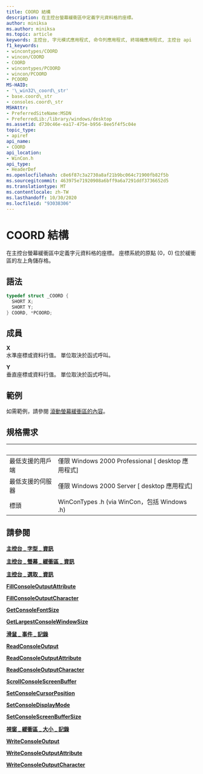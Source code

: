 ```yaml
---
title: COORD 結構
description: 在主控台螢幕緩衝區中定義字元資料格的座標。
author: miniksa
ms.author: miniksa
ms.topic: article
keywords: 主控台, 字元模式應用程式, 命令列應用程式, 終端機應用程式, 主控台 api
f1_keywords:
- wincontypes/COORD
- wincon/COORD
- COORD
- wincontypes/PCOORD
- wincon/PCOORD
- PCOORD
MS-HAID:
- '\_win32\_coord\_str'
- base.coord\_str
- consoles.coord\_str
MSHAttr:
- PreferredSiteName:MSDN
- PreferredLib:/library/windows/desktop
ms.assetid: d730c46e-ea17-475e-b956-8ee5f4f5c04e
topic_type:
- apiref
api_name:
- COORD
api_location:
- WinCon.h
api_type:
- HeaderDef
ms.openlocfilehash: c8e6f87c3a2730a8af21b9bc064c71900fb82f5b
ms.sourcegitcommit: 463975e71920908a6bff9a6a7291ddf3736652d5
ms.translationtype: MT
ms.contentlocale: zh-TW
ms.lasthandoff: 10/30/2020
ms.locfileid: "93038306"
---
```

# <a name="coord-structure"></a>COORD 結構

在主控台螢幕緩衝區中定義字元資料格的座標。 座標系統的原點 (0，0) 位於緩衝區的左上角儲存格。

## <a name="syntax"></a>語法

```C
typedef struct _COORD {
  SHORT X;
  SHORT Y;
} COORD, *PCOORD;
```

## <a name="members"></a>成員

**X**  
水準座標或資料行值。 單位取決於函式呼叫。

**Y**  
垂直座標或資料行值。 單位取決於函式呼叫。

## <a name="examples"></a>範例

如需範例，請參閱 [滾動螢幕緩衝區的內容](scrolling-a-screen-buffer-s-contents.md)。

## <a name="requirements"></a>規格需求

| &nbsp; | &nbsp; |
|-|-|
| 最低支援的用戶端 | 僅限 Windows 2000 Professional \[ desktop 應用程式\] |
| 最低支援的伺服器 | 僅限 Windows 2000 Server \[ desktop 應用程式\] |
| 標頭 | WinConTypes .h (via WinCon，包括 Windows .h)  |

## <a name="see-also"></a>請參閱

[**主控台 \_ 字型 \_ 資訊**](console-font-info-str.md)

[**主控台 \_ 螢幕 \_ 緩衝區 \_ 資訊**](console-screen-buffer-info-str.md)

[**主控台 \_ 選取 \_ 資訊**](console-selection-info-str.md)

[**FillConsoleOutputAttribute**](fillconsoleoutputattribute.md)

[**FillConsoleOutputCharacter**](fillconsoleoutputcharacter.md)

[**GetConsoleFontSize**](getconsolefontsize.md)

[**GetLargestConsoleWindowSize**](getlargestconsolewindowsize.md)

[**滑鼠 \_ 事件 \_ 記錄**](mouse-event-record-str.md)

[**ReadConsoleOutput**](readconsoleoutput.md)

[**ReadConsoleOutputAttribute**](readconsoleoutputattribute.md)

[**ReadConsoleOutputCharacter**](readconsoleoutputcharacter.md)

[**ScrollConsoleScreenBuffer**](scrollconsolescreenbuffer.md)

[**SetConsoleCursorPosition**](setconsolecursorposition.md)

[**SetConsoleDisplayMode**](setconsoledisplaymode.md)

[**SetConsoleScreenBufferSize**](setconsolescreenbuffersize.md)

[**視窗 \_ 緩衝區 \_ 大小 \_ 記錄**](window-buffer-size-record-str.md)

[**WriteConsoleOutput**](writeconsoleoutput.md)

[**WriteConsoleOutputAttribute**](writeconsoleoutputattribute.md)

[**WriteConsoleOutputCharacter**](writeconsoleoutputcharacter.md)
